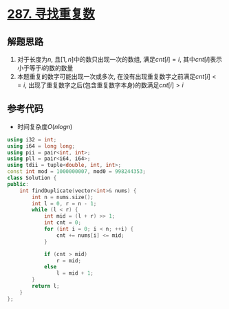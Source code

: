 # [287. 寻找重复数](https://leetcode.cn/problems/find-the-duplicate-number/)

## 解题思路

1. 对于长度为$n$, 且$[1, n]$中的数只出现一次的数组, 满足$cnt[i] = i$, 其中$cnt[i]$表示小于等于$i$的数的数量
1. 本题重复的数字可能出现一次或多次, 在没有出现重复数字之前满足$cnt[i] <= i$,  出现了重复数字之后(包含重复数字本身)的数满足$cnt[i] > i$

## 参考代码

+ 时间复杂度$O(nlogn)$


```cpp
using i32 = int;
using i64 = long long;
using pii = pair<int, int>;
using pll = pair<i64, i64>;
using tdii = tuple<double, int, int>;
const int mod = 1000000007, mod0 = 998244353;
class Solution {
public:
    int findDuplicate(vector<int>& nums) {
        int n = nums.size();
        int l = 0, r = n - 1;
        while (l < r) {
            int mid = (l + r) >> 1;
            int cnt = 0;
            for (int i = 0; i < n; ++i) {
                cnt += nums[i] <= mid;
            }

            if (cnt > mid)
                r = mid;
            else
                l = mid + 1;
        }
        return l;
    }
};

```

